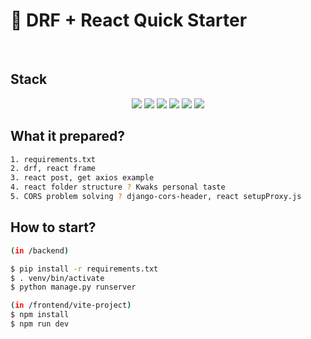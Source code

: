 <h1>🌱 DRF + React Quick Starter</h1>
<br>

<h2>Stack</h2>

<div align="center">
  <img src="https://img.shields.io/badge/Javascript-orange?style=flat-square&logo=Javascript&logoColor=white"/></a>
  <img src="https://img.shields.io/badge/React-18.2.66-13BEF9?style=flat-square&logo=React&logoColor=white"/></a>
  <img src="https://img.shields.io/badge/Django-4.2.13-Green?style=flat-square&logo=Django&logoColor=white"/></a>
  <img src="https://img.shields.io/badge/Django Rest Framework-3.15.1-yellow?style=flat-square&logo=Django&logoColor=white"/></a>
  <img src="https://img.shields.io/badge/Vite-purple?style=flat-square&logo=Vite&logoColor=white"/></a>
  <img src="https://img.shields.io/badge/npm-purple?style=flat-square&logo=npm&logoColor=white"/></a>
</div>

<h2>What it prepared?</h2>

```bash
1. requirements.txt
2. drf, react frame
3. react post, get axios example
4. react folder structure ? Kwaks personal taste
5. CORS problem solving ? django-cors-header, react setupProxy.js
```

<h2>How to start?</h2>

```bash
(in /backend)

$ pip install -r requirements.txt
$ . venv/bin/activate
$ python manage.py runserver

(in /frontend/vite-project)
$ npm install
$ npm run dev
```







